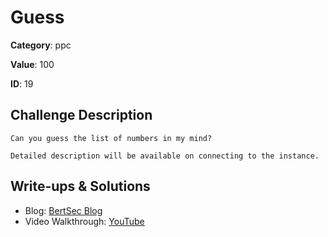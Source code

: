 # Guess
**Category**: ppc

**Value**: 100

**ID**: 19

## Challenge Description
```
Can you guess the list of numbers in my mind?

Detailed description will be available on connecting to the instance.
```

## Write-ups & Solutions
- Blog: [BertSec Blog](https://bertsec.com)
- Video Walkthrough: [YouTube](https://www.youtube.com/@BertSec)
